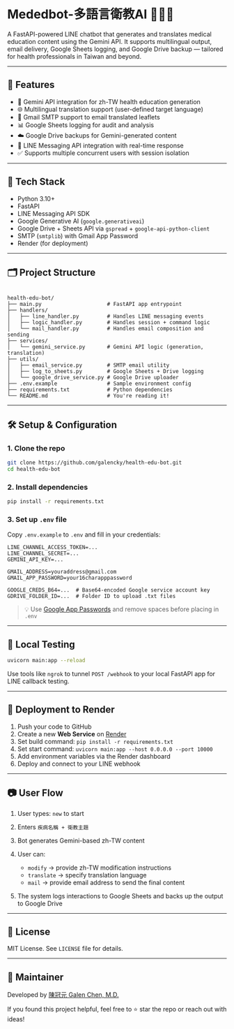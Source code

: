 # Mededbot-多語言衛教AI 🤖🇹🇼

A FastAPI-powered LINE chatbot that generates and translates medical education content using the Gemini API. It supports multilingual output, email delivery, Google Sheets logging, and Google Drive backup — tailored for health professionals in Taiwan and beyond.

---

## 🚀 Features

- 🧠 Gemini API integration for zh-TW health education generation
- 🌐 Multilingual translation support (user-defined target language)
- 📩 Gmail SMTP support to email translated leaflets
- 📊 Google Sheets logging for audit and analysis
- ☁️ Google Drive backups for Gemini-generated content
- 💬 LINE Messaging API integration with real-time response
- ✅ Supports multiple concurrent users with session isolation

---

## 🧰 Tech Stack

- Python 3.10+
- FastAPI
- LINE Messaging API SDK
- Google Generative AI (`google.generativeai`)
- Google Drive + Sheets API via `gspread` + `google-api-python-client`
- SMTP (`smtplib`) with Gmail App Password
- Render (for deployment)

---

## 🗂️ Project Structure

```

health-edu-bot/
├── main.py                     # FastAPI app entrypoint
├── handlers/
│   ├── line_handler.py         # Handles LINE messaging events
│   ├── logic_handler.py        # Handles session + command logic
│   └── mail_handler.py         # Handles email composition and sending
├── services/
│   └── gemini_service.py       # Gemini API logic (generation, translation)
├── utils/
│   ├── email_service.py        # SMTP email utility
│   ├── log_to_sheets.py        # Google Sheets + Drive logging
│   └── google_drive_service.py # Google Drive uploader
├── .env.example                # Sample environment config
├── requirements.txt            # Python dependencies
└── README.md                   # You're reading it!

````

---

## 🛠️ Setup & Configuration

### 1. Clone the repo

```bash
git clone https://github.com/galencky/health-edu-bot.git
cd health-edu-bot
````

### 2. Install dependencies

```bash
pip install -r requirements.txt
```

### 3. Set up `.env` file

Copy `.env.example` to `.env` and fill in your credentials:

```env
LINE_CHANNEL_ACCESS_TOKEN=...
LINE_CHANNEL_SECRET=...
GEMINI_API_KEY=...

GMAIL_ADDRESS=youraddress@gmail.com
GMAIL_APP_PASSWORD=your16charapppassword

GOOGLE_CREDS_B64=...  # Base64-encoded Google service account key
GDRIVE_FOLDER_ID=...  # Folder ID to upload .txt files
```

> 💡 Use [Google App Passwords](https://myaccount.google.com/apppasswords) and remove spaces before placing in `.env`

---

## 🧪 Local Testing

```bash
uvicorn main:app --reload
```

Use tools like `ngrok` to tunnel `POST /webhook` to your local FastAPI app for LINE callback testing.

---

## 🚀 Deployment to Render

1. Push your code to GitHub
2. Create a new **Web Service** on [Render](https://render.com/)
3. Set build command: `pip install -r requirements.txt`
4. Set start command: `uvicorn main:app --host 0.0.0.0 --port 10000`
5. Add environment variables via the Render dashboard
6. Deploy and connect to your LINE webhook

---

## 📷 User Flow

1. User types: `new` to start
2. Enters `疾病名稱 + 衛教主題`
3. Bot generates Gemini-based zh-TW content
4. User can:

   * `modify` → provide zh-TW modification instructions
   * `translate` → specify translation language
   * `mail` → provide email address to send the final content
5. The system logs interactions to Google Sheets and backs up the output to Google Drive

---

## 📄 License

MIT License. See `LICENSE` file for details.

---

## 🙌 Maintainer

Developed by [陳冠元 Galen Chen, M.D.](mailto:galen147258369@gmail.com)

If you found this project helpful, feel free to ⭐️ star the repo or reach out with ideas!